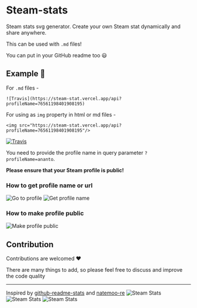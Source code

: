 # Steam-stats

Steam stats svg generator. Create your own Steam stat dynamically and share anywhere.

This can be used with `.md` files!

You can put in your GitHub readme too 😃

## Example 📝

For `.md` files - 
```
![Travis](https://steam-stat.vercel.app/api?profileName=76561198401908195)
```
For using as `img` property in html or md files -
```
<img src="https://steam-stat.vercel.app/api?profileName=76561198401908195"/>
```

[![Travis](https://steam-stat.vercel.app/api?profileName=76561198401908195)](https://steam-stat.vercel.app/api?profileName=76561198401908195)


You need to provide the profile name in query parameter `?profileName=ananto`.

**Please ensure that your Steam profile is public!**

### How to get profile name or url

![Go to profile](./ss/GoToProfile.png?raw=true "Go to profile")
![Get profile name](./ss/GetProfileName.png?raw=true "Get profile name")

### How to make profile public

![Make profile public](./ss/public.png?raw=true "Make profile public")


## Contribution

Contributions are welcomed ❤️

There are many things to add, so please feel free to discuss and improve the code quality

<hr/>

Inspired by [github-readme-stats](https://github.com/anuraghazra/github-readme-stats) and [natemoo-re](https://github.com/natemoo-re/natemoo-re)
![Steam Stats](https://steam-stat.vercel.app/api?profileName=76561198401908195)
![Steam Stats](https://steam-stat.vercel.app/api?profileName=mudexv)
![Steam Stats](https://steam-stat.vercel.app/api?profileName=DENNY)
